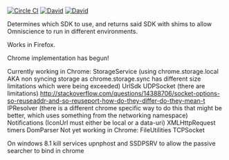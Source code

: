 [![Circle CI](https://img.shields.io/circleci/project/OffByNone/Omniscience-Sdk-Resolver.svg?style=flat-square)](https://circleci.com/gh/OffByNone/omniscience-sdk-resolver)
[![David](https://img.shields.io/david/OffByNone/Omniscience-Sdk-Resolver.svg?style=flat-square)](https://david-dm.org/offbynone/omniscience-sdk-resolver#info=dependencies)
[![David](https://img.shields.io/david/dev/OffByNone/Omniscience-Sdk-Resolver.svg?style=flat-square)](https://david-dm.org/offbynone/omniscience-sdk-resolver#info=devDependencies)

Determines which SDK to use, and returns said SDK with shims to allow Omniscience to run in different environments.

Works in Firefox.

Chrome implementation has begun!

Currently working in Chrome:
	StorageService (using chrome.storage.local AKA non syncing storage as chrome.storage.sync has different size limitations which were being exceeded)
	UrlSdk
	UDPSocket (there are limitations) http://stackoverflow.com/questions/14388706/socket-options-so-reuseaddr-and-so-reuseport-how-do-they-differ-do-they-mean-t
	IPResolver (there is a different chrome specific way to do this that might be better, which uses something from the networking namespace)
	Notifications (IconUrl must either be local or a data-uri)
	XMLHttpRequest
	timers
	DomParser
Not yet working in Chrome:
	FileUtilities
	TCPSocket


On windows 8.1 kill services upnphost and SSDPSRV to allow the passive searcher to bind in chrome